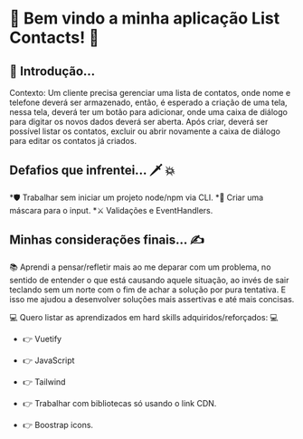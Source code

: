 # 🚀 Bem vindo a minha aplicação List Contacts! 🚀

## 🥱 Introdução...

Contexto: Um cliente precisa gerenciar uma lista de contatos, onde nome e telefone deverá ser
armazenado, então, é esperado a criação de uma tela, nessa tela, deverá ter um botão para adicionar,
onde uma caixa de diálogo para digitar os novos dados deverá ser aberta. Após criar, deverá ser
possível listar os contatos, excluir ou abrir novamente a caixa de diálogo para editar os contatos já
criados.

## Defafios que infrentei...  🗡️ 💥 

*🛡️ Trabalhar sem iniciar um projeto node/npm via CLI.
*🥊 Criar uma máscara para o input.
*⚔️ Validações e EventHandlers.

## Minhas considerações finais... ✍️

📚 Aprendi a pensar/refletir mais ao me deparar com um problema, no sentido de entender o que está causando aquele situação, ao invés de sair teclando sem um norte com o fim de achar a solução por pura tentativa. E isso me ajudou a desenvolver soluções mais assertivas e até mais concisas.

💻 Quero listar as aprendizados em hard skills adquiridos/reforçados: 💻

* 👉 Vuetify

* 👉 JavaScript

* 👉 Tailwind

* 👉 Trabalhar com bibliotecas só usando o link CDN.

* 👉 Boostrap icons.
 
